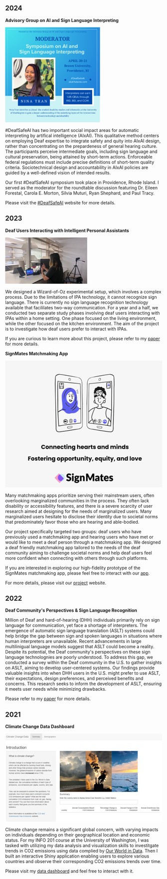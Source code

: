 ## 2024 

**Advisory Group on AI and Sign Language Interpreting**

![a smiling woman with straight, purple hair and a grey shirt, and her name "Nina Tran" on a personalized social media post](deafsafeai.png)

#DeafSafeAI has two important social impact areas for automatic interpreting by artifical intelligence (AIxAI). This qualitative method centers on employing Deaf expertise to integrate safety and quity into AIxAI design, rather than concentrating on the prepardeness of general hearing culture. The participants perceive intermediate goals, including sign language and cultural preservation, being attained by short-term actions. Enforceable federal regulations must include precise definitions of short-term quality criteria. Sociotechnical design and accountability in AIxAI policies are guided by a well-defined vision of intended results. 

Our first #DeafSafeAI symposium took place in Providence, Rhode Island. I served as the moderator for the roundtable discussion featuring Dr. Eileen Forestal, Carola E. Morton, Silvia Muturi, Ryan Shephard, and Paul Tracy.  

Please visit the [#DeafSafeAI](https://deaf-futures.com/) website for more details. 

## 2023 

**Deaf Users Interacting with Intelligent Personal Assistants**

![a person standing in front of the screen while signing](alexa.png)

We designed a Wizard-of-Oz experimental setup, which involves a complex process. Due to the limitations of IPA technology, it cannot recognize sign language. There is currently no sign language recognition technology available that facililates two-way communication. For a year and a half, we conducted two separate study phases involving deaf users interacting with IPAs within a home setting. One phase focused on the living environment, while the other focused on the kitchen environment. The aim of the project is to investigate how deaf users prefer to interact with IPAs. 
  
If you are curious to learn more about this project, please refer to my [paper](https://dl.acm.org/doi/10.1145/3613904.3642094) for more details.


**SignMates Matchmaking App**

![SignMates Logo](signmates.png)
  
Many matchmaking apps prioritize serving their mainstream users, often overlooking marginalized communities in the process. They often lack disability or accessibility features, and there is a severe scarcity of user research aimed at designing for the needs of marginalized users. Many marginalized users hesitate to disclose their identity due to societal norms that predominately favor those who are hearing and able-bodied.  

Our project specifically targeted two groups: deaf users who have previously used a matchmaking app and hearing users who have met or would like to meet a deaf person through a matchmaking app. We designed a deaf friendly matchmaking app tailored to the needs of the deaf community aiming to challenge societal norms and help deaf users feel more confident when connecting with others through such platforms.  

If you are interested in exploring our high-fidelity prototype of the SignMates matchmaking app, please feel free to interact with our [app](https://www.figma.com/proto/kIgdi7XGHz2nyywXoYaZl4/Milestone-6?kind=proto&node-id=47-1378&page-id=0%3A1&scaling=scale-down&starting-point-node-id=106%3A1062&viewport=606%2C132%2C0.06). 

For more details, please visit our [project](https://signmates.myportfolio.com/milestones) website. 

## 2022 

**Deaf Community's Perspectives & Sign Language Recognition**

Million of Deaf and hard-of-hearing (DHH) individuals primarily rely on sign language for communication, yet face a shortage of interpreters. The emergence of automatic sign language translation (ASLT) systems could help bridge the gap between sign and spoken languages in situations where human interpreters are unavailable. Recent advancements in large multilinigual language models suggest that ASLT could become a reality. Despite its potential, the Deaf community's perspectives on these sign language technolognies are poorly understood. To address this gap, we conducted a survey within the Deaf community in the U.S. to gather insights on ASLT, aiming to develop user-centered systems. Our findings provide valuable insights into when DHH users in the U.S. might prefer to use ASLT, their expectations, design preferences, and perceived benefits and concerns. This research seeks to inform the development of ASLT, ensuring it meets user needs while minimizing drawbacks. 

Please refer to my [paper](https://dl.acm.org/doi/10.1145/3597638.3614507) for more details. 

## 2021 

**Climate Change Data Dashboard** 

![a website page of my dashboard](climate-change-data.png)

Climate change remains a significant global concern, with varying impacts on individuals depending on their geographical location and economic status. For my INFO 201 course at the University of Washington, I was tasked with utilizing my data analysis and visualization skills to investitgate trends in CO2 emissions using data complied by [Our World in Data](https://ourworldindata.org/co2-and-greenhouse-gas-emissions). Then I built an interactive Shiny application enabling users to explore various countries and observe their corresponding CO2 emissions trends over time. 

Please visit my [data dashboard](https://ninatkt.shinyapps.io/a4-ninatkt/) and feel free to interact with it.  

